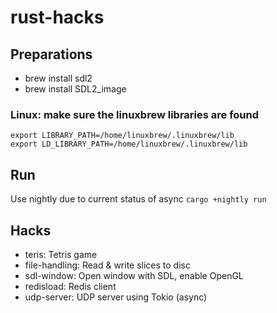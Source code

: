# rust-hacks

## Preparations
* brew install sdl2
* brew install SDL2_image

### Linux: make sure the linuxbrew libraries are found
```
export LIBRARY_PATH=/home/linuxbrew/.linuxbrew/lib
export LD_LIBRARY_PATH=/home/linuxbrew/.linuxbrew/lib
```

## Run
Use nightly due to current status of async
`cargo +nightly run`


## Hacks
* teris: Tetris game
* file-handling: Read & write slices to disc
* sdl-window: Open window with SDL, enable OpenGL
* redisload: Redis client
* udp-server: UDP server using Tokio (async)
